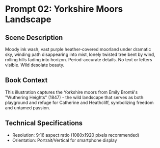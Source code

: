 # Prompt 02: Yorkshire Moors Landscape

## Scene Description
Moody ink wash, vast purple heather-covered moorland under dramatic sky, winding path disappearing into mist, lonely twisted tree bent by wind, rolling hills fading into horizon. Period-accurate details. No text or letters visible. Wild desolate beauty.

## Book Context
This illustration captures the Yorkshire moors from Emily Brontë's "Wuthering Heights" (1847) - the wild landscape that serves as both playground and refuge for Catherine and Heathcliff, symbolizing freedom and untamed passion.

## Technical Specifications
- Resolution: 9:16 aspect ratio (1080x1920 pixels recommended)
- Orientation: Portrait/Vertical for smartphone display